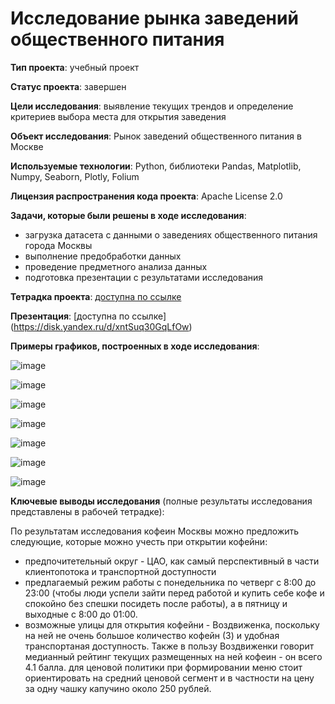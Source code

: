 # Исследование рынка заведений общественного питания

**Тип проекта**: учебный проект

**Статус проекта**: завершен

**Цели исследования**: выявление текущих трендов и определение критериев выбора места для открытия заведения

**Объект исследования**: Рынок заведений общественного питания в Москве

**Используемые технологии**: Python, библиотеки Pandas, Matplotlib, Numpy, Seaborn, Plotly, Folium

**Лицензия распространения кода проекта**: Apache License 2.0 

**Задачи, которые были решены в ходе исследования**:
- загрузка датасета с данными о заведениях общественного питания города Москвы
- выполнение предобработки данных
- проведение предметного анализа данных
- подготовка презентации с результатами исследования
  
**Тетрадка проекта**: [доступна по ссылке](https://colab.research.google.com/drive/1eKuM7qow3vOaVqknuhZzOQdbBb_Wd4gn?usp=sharing#scrollTo=16761384)

**Презентация**: [доступна по ссылке] (https://disk.yandex.ru/d/xntSuq30GqLfOw)

**Примеры графиков, построенных в ходе исследования**:

![image](https://github.com/NataliaSolntseva/YandexPracticumTasks/assets/107438073/5ff26971-8f9d-45f2-9bf4-afa9b032830f)

![image](https://github.com/NataliaSolntseva/YandexPracticumTasks/assets/107438073/de6d1d97-e172-40c4-ba22-4730791e00a1)

![image](https://github.com/NataliaSolntseva/YandexPracticumTasks/assets/107438073/527c378a-2af9-47c9-8c38-dd8f12c656e7)

![image](https://github.com/NataliaSolntseva/YandexPracticumTasks/assets/107438073/e1f5cb0b-8aef-43d3-a5f0-e085380aedd6)

![image](https://github.com/NataliaSolntseva/YandexPracticumTasks/assets/107438073/e131508d-827d-4b09-bd8d-a153133c7381)

![image](https://github.com/NataliaSolntseva/YandexPracticumTasks/assets/107438073/98944631-13ce-474d-ae66-cfc9e3c4f8d4)

![image](https://github.com/NataliaSolntseva/YandexPracticumTasks/assets/107438073/048c9a57-741f-44a8-bd8d-d45ea0043f7e)

**Ключевые выводы исследования** (полные результаты исследования представлены в рабочей тетрадке):

По результатам исследования кофеин Москвы можно предложить следующие, которые можно учесть при открытии кофейни:
- предпочитетельный округ - ЦАО, как самый перспективный в части клиентопотока и транспортной доступности
- предлагаемый режим работы с понедельника по четверг с 8:00 до 23:00 (чтобы люди успели зайти перед работой и купить себе кофе и спокойно без спешки посидеть после работы), а в пятницу и выходные с 8:00 до 01:00.
- возможные улицы для открытия кофейни - Воздвиженка, поскольку на ней не очень большое количество кофейн (3) и удобная транспортаная доступность. Также в пользу Воздвиженки говорит медианный рейтинг текущих размещенных на ней кофеин - он всего 4.1 балла.
для ценовой политики при формировании меню стоит ориентировать на средний ценовой сегмент и в частности на цену за одну чашку капучино около 250 рублей.
